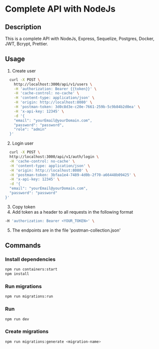 # Complete API with NodeJs

## Description
This is a complete API with NodeJs, Express, Sequelize, Postgres, Docker, JWT, Bcrypt, Prettier.

## Usage
1. Create user
  ```bash
    curl -X POST \
      http://localhost:3000/api/v1/users \
      -H 'authorization: Bearer {{token}}' \
      -H 'cache-control: no-cache' \
      -H 'content-type: application/json' \
      -H 'origin: http://localhost:8080' \
      -H 'postman-token: 3d0c8d3e-c20e-7661-259b-5c9b84b2d0ea' \
      -H 'x-api-key: 12345' \
      -d '{
      "email": "yourEmail@yourDomain.com",
      "password": "password",
      "role": "admin"
    }'
  ```

2. Login user
  ```bash
    curl -X POST \
    http://localhost:3000/api/v1/auth/login \
    -H 'cache-control: no-cache' \
    -H 'content-type: application/json' \
    -H 'origin: http://localhost:8080' \
    -H 'postman-token: 3bfaa1e4-7489-4d0b-2f70-a66448b09425' \
    -H 'x-api-key: 12345' \
    -d '{
    "email": "yourEmail@yourDomain.com",
    "password": "password"
  }'
  ```

3. Copy token
4. Add token as a header to all requests in the following format
  ```bash
  -H 'authorization: Bearer <YOUR_TOKEN>' \
  ```
5. The endpoints are in the file 'postman-collection.json'

## Commands
### Install dependencies
  ```bash
  npm run containers:start
  npm install
  ```

### Run migrations
  ```bash
  npm run migrations:run
  ```

### Run
  ```bash
  npm run dev
  ```

### Create migrations
  ```bash
  npm run migrations:generate <migration-name>
  ```

